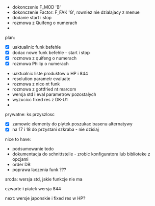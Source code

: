 - dokonczenie F_MOD 'B'
- dokonczenie Factor: F_FAK 'G', rowniez nie dzialajacy z menue
- dodanie start i stop
- rozmowa z Quifeng o numerach
- 

plan:
- [x] uaktualinic funk befehle
- [x] dodac nowe funk befehle - start i stop
- [x] rozmowa z quifeng o numerach
- [x] rozmowa Philip o numerach
- uaktualnic liste produktow o HP i 844
- resolution parametr evaluate
- rozmowa z nico nt funk
- rozmowa z gottfried nt marcom
- wersja std i eval parametrow pozostalych
- wyzucicc fixed res z DK-U1
- 

prywatne:
ks przyszlosc
- [x] zamowic elementy do plytek
poszukac basenu alternatywy
- [x] na 17 i 18 do przystani szkraba - nie dzisiaj

nice to have:
- podsumowanie todo
- dokumentacja do schnittstelle - zrobic konfiguratora lub biblioteke z opcjami
- order DB
- poprawa laczenia funk ???



sroda:
wersja std, jakie funkcje nie ma

czwarte i piatek wersja 844


next: wersje japonskie i fixed res w HP?
